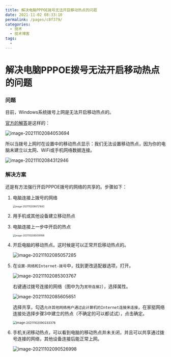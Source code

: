 ```yaml
---
title: 解决电脑PPPOE拨号无法开启移动热点的问题
date: 2021-11-02 08:33:10
permalink: /pages/c8f379/
categories:
  - 技术
  - 技术博客
tags:
  - 
---
```

# 解决电脑PPPOE拨号无法开启移动热点的问题

### 问题

目前，Windows系统拨号上网是无法开启移动热点的。

[官方的解答](https://answers.microsoft.com/zh-hans/windows/forum/all/win10%E5%AE%BD%E5%B8%A6%E8%BF%9E%E6%8E%A5%E6%AD%A3/7d059265-3018-4622-b79a-105648ba5ddb)是这样的：

![image-20211102084053694](https://cdn.jsdelivr.net/gh/Master-Frank/Image-hosting/img/20211102084100.png)

所以当拨号上网时在设置中的移动热点显示：我们无法设置移动热点，因为你的电脑未建立以太网、WiFi或手机网络数据连接。

![image-20211102084312946](https://cdn.jsdelivr.net/gh/Master-Frank/Image-hosting/img/20211102084313.png)

### 解决方案

还是有方法强行开启PPPOE拨号的网络的共享的。步骤如下：

1. 电脑连接上拨号的网络

   <img src="https://cdn.jsdelivr.net/gh/Master-Frank/Image-hosting/img/20211102084721.png" alt="image-20211102084721643" style="zoom:50%;" />

2. 用手机或其他设备建立移动热点

3. 电脑连接上一步中开启的热点

   <img src="https://cdn.jsdelivr.net/gh/Master-Frank/Image-hosting/img/20211102085009.png" alt="image-20211102085009169" style="zoom:50%;" />

4. 开启电脑的移动热点。这时候是可以正常开启移动热点的。

   ![image-20211102085057285](https://cdn.jsdelivr.net/gh/Master-Frank/Image-hosting/img/20211102085057.png)

5. 在`设置-网络和Internet-拨号`中，找到更改适配器选项，打开。

   ![image-20211102085303767](https://cdn.jsdelivr.net/gh/Master-Frank/Image-hosting/img/20211102085303.png)

   右键通过拨号连接的网络（图中为为`宽带连接2`），选择属性。

   ![image-20211102085605651](https://cdn.jsdelivr.net/gh/Master-Frank/Image-hosting/img/20211102085605.png)

   选择共享，勾选`允许其他网络用户通过此计算机的Internet连接来连接`，在家挺网络连接处选择步骤3中建立的热点（不确定的可以都试试），点击确定。

   <img src="C:/Users/materzhang/AppData/Roaming/Typora/typora-user-images/image-20211102090233378.png" alt="image-20211102090233378" style="zoom:67%;" />

6. 手机关闭移动热点，可以看到电脑的移动热点并未关闭，并且可以共享通过拨号连接的网络，其他设备连接后能正常上网。

   ![image-20211102090526998](https://cdn.jsdelivr.net/gh/Master-Frank/Image-hosting/img/20211102090527.png)

   

   

